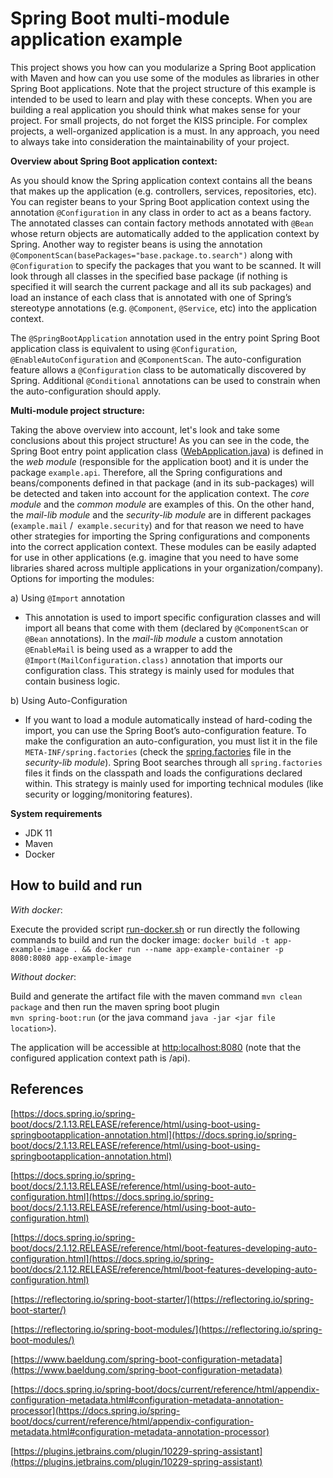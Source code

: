 # Spring Boot multi-module application example  
This project shows you how can you modularize a Spring Boot application with Maven and how can you use some of the modules as libraries in other Spring Boot applications. Note that the project structure of this example is intended to be used to learn and play with these concepts. When you are building a real application you should think what makes sense for your project. For small projects, do not forget the KISS principle. For complex projects, a well-organized application is a must. In any approach, you need to always take into consideration the maintainability of your project.

**Overview about Spring Boot application context:**

As you should know the Spring application context contains all the beans that makes up the application (e.g. controllers, services, repositories, etc). You can register beans to your Spring Boot application context using the annotation `@Configuration`  in any class in order to act as a beans factory.  The annotated classes can contain factory methods annotated with  `@Bean`  whose return objects are automatically added to the application context by Spring. Another way to register  beans is using the annotation `@ComponentScan(basePackages="base.package.to.search")` along with `@Configuration` to specify the packages that you want to be scanned. It will look through all classes in the specified base package (if nothing is specified it will search the current package and all its sub packages) and load an instance of each class that is annotated with one of Spring’s stereotype annotations (e.g. `@Component`, `@Service`, etc) into the application context.

The `@SpringBootApplication` annotation used in the entry point Spring Boot application class is equivalent to using `@Configuration`, `@EnableAutoConfiguration` and `@ComponentScan`.   The auto-configuration feature allows a `@Configuration` class to be automatically discovered by Spring. Additional `@Conditional` annotations can be used to constrain when the auto-configuration should apply. 

**Multi-module project structure:**

Taking the above overview into account, let's look and take some conclusions about this project structure! As you can see in the code,  the Spring Boot entry point application class ([WebApplication.java](/web/src/main/java/example/api/WebApplication.java)) is defined in the *web module* (responsible for the application boot) and it is under the package `example.api`. Therefore, all the Spring configurations and beans/components defined in that package (and in its sub-packages) will be detected and taken into account for the application context.  The *core module* and the *common module* are examples of this. On the other hand, the *mail-lib module* and the *security-lib module* are in different packages (`example.mail` /` example.security`) and for that reason we need to have other strategies for importing the Spring configurations and components into the correct application context. These modules can be easily adapted for use in other applications (e.g. imagine that you need to have some libraries shared across multiple applications in your organization/company). Options for importing the modules:

a) Using `@Import` annotation
- This annotation is used to import specific configuration classes and will import all beans that come with them (declared by `@ComponentScan` or `@Bean` annotations). In the *mail-lib module* a custom annotation `@EnableMail`  is being used as a wrapper to add the `@Import(MailConfiguration.class)` annotation that imports our configuration class. This strategy is mainly used for modules that contain business logic.

b) Using Auto-Configuration
- If you want to load a module automatically instead of hard-coding the import, you can use the Spring Boot’s auto-configuration feature. To make the configuration an auto-configuration, you must list it in the file  `META-INF/spring.factories` (check the [spring.factories](/security-lib/src/main/resources/META-INF/spring.factories) file in the *security-lib module*). Spring Boot searches through all  `spring.factories`  files it finds on the classpath and loads the configurations declared within. This strategy is mainly used for importing technical modules (like security or logging/monitoring features).

**System requirements**  
- JDK 11      
- Maven      
- Docker  
      
## How to build and run   
*With docker*: 

Execute the provided script [run-docker.sh](run-docker.sh) or run directly the following commands to build and run the docker image:  `docker build -t app-example-image . && docker run --name app-example-container -p 8080:8080 app-example-image`   

 *Without docker*:
 
 Build and generate the artifact file with the maven command `mvn clean package` and then run the maven spring boot plugin     
 `mvn spring-boot:run` (or the java command `java -jar <jar file location>`).  
   
The application will be accessible at [http:localhost:8080](http:localhost:8080) (note that the configured application context path is /api).


## References

[https://docs.spring.io/spring-boot/docs/2.1.13.RELEASE/reference/html/using-boot-using-springbootapplication-annotation.html](https://docs.spring.io/spring-boot/docs/2.1.13.RELEASE/reference/html/using-boot-using-springbootapplication-annotation.html)

[https://docs.spring.io/spring-boot/docs/2.1.13.RELEASE/reference/html/using-boot-auto-configuration.html](https://docs.spring.io/spring-boot/docs/2.1.13.RELEASE/reference/html/using-boot-auto-configuration.html)

[https://docs.spring.io/spring-boot/docs/2.1.12.RELEASE/reference/html/boot-features-developing-auto-configuration.html](https://docs.spring.io/spring-boot/docs/2.1.12.RELEASE/reference/html/boot-features-developing-auto-configuration.html)

[https://reflectoring.io/spring-boot-starter/](https://reflectoring.io/spring-boot-starter/)

[https://reflectoring.io/spring-boot-modules/](https://reflectoring.io/spring-boot-modules/)

[https://www.baeldung.com/spring-boot-configuration-metadata](https://www.baeldung.com/spring-boot-configuration-metadata)

[https://docs.spring.io/spring-boot/docs/current/reference/html/appendix-configuration-metadata.html#configuration-metadata-annotation-processor](https://docs.spring.io/spring-boot/docs/current/reference/html/appendix-configuration-metadata.html#configuration-metadata-annotation-processor)

[https://plugins.jetbrains.com/plugin/10229-spring-assistant](https://plugins.jetbrains.com/plugin/10229-spring-assistant)
